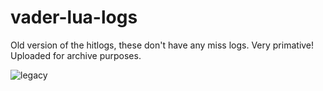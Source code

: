 # vader-lua-logs
Old version of the hitlogs, these don't have any miss logs. Very primative!
Uploaded for archive purposes.

![legacy](https://user-images.githubusercontent.com/8474221/191587487-a7fce639-7bc1-408a-8000-e007d0a68312.png)
